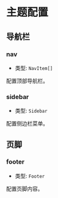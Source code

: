 # 主题配置

## 导航栏

### nav
- 类型: `NavItem[]`

配置顶部导航栏。

### sidebar
- 类型: `Sidebar`

配置侧边栏菜单。

## 页脚

### footer
- 类型: `Footer`

配置页脚内容。
